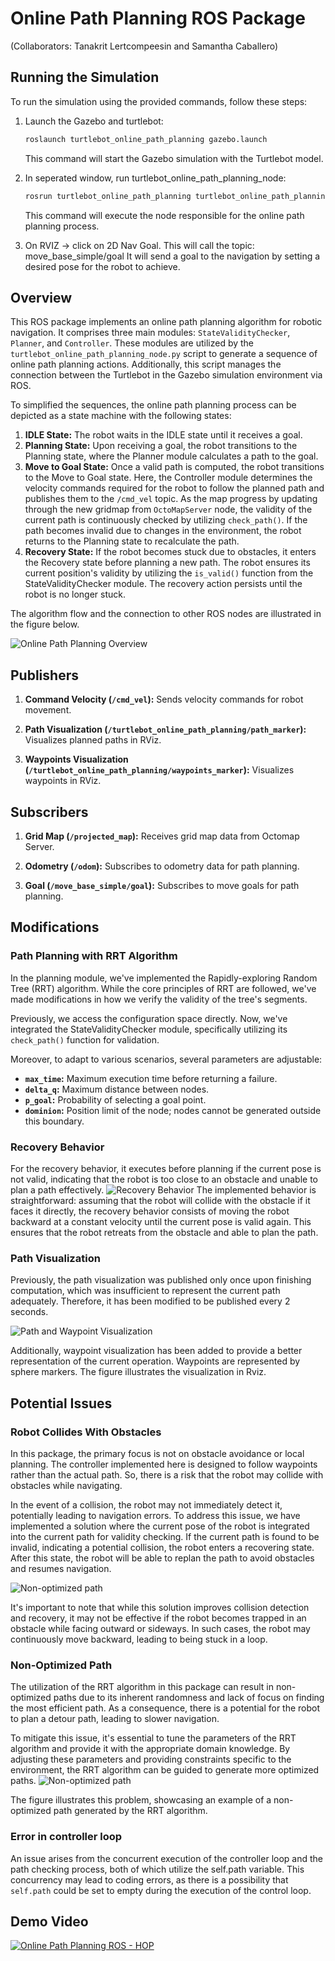 # Online Path Planning ROS Package
(Collaborators: Tanakrit Lertcompeesin and Samantha Caballero)

## Running the Simulation

To run the simulation using the provided commands, follow these steps:

1. Launch the Gazebo and turtlebot:
   ```bash
   roslaunch turtlebot_online_path_planning gazebo.launch
   ```
    This command will start the Gazebo simulation with the Turtlebot model.



2. In seperated window, run turtlebot_online_path_planning_node:
   ```bash
   rosrun turtlebot_online_path_planning turtlebot_online_path_planning_node.py
   ```
    This command will execute the node responsible for the online path planning process.

3. On RVIZ -> click on 2D Nav Goal. 
This will call the topic: move_base_simple/goal
It will send a goal to the navigation by setting a desired pose for the robot to achieve. 


## Overview

This ROS package implements an online path planning algorithm for robotic navigation. It comprises three main modules: `StateValidityChecker`, `Planner`, and `Controller`. These modules are utilized by the `turtlebot_online_path_planning_node.py` script to generate a sequence of online path planning actions. Additionally, this script manages the connection between the Turtlebot in the Gazebo simulation environment via ROS.

To simplified the sequences, the online path planning process can be depicted as a state machine with the following states:

1. **IDLE State:** The robot waits in the IDLE state until it receives a goal.
2. **Planning State:** Upon receiving a goal, the robot transitions to the Planning state, where the Planner module calculates a path to the goal.
3. **Move to Goal State:** Once a valid path is computed, the robot transitions to the Move to Goal state. Here, the Controller module determines the velocity commands required for the robot to follow the planned path and publishes them to the `/cmd_vel` topic. As the map progress by updating through the new gridmap from `OctoMapServer` node, the validity of the current path is continuously checked by utilizing `check_path()`. If the path becomes invalid due to changes in the environment, the robot returns to the Planning state to recalculate the path.
5. **Recovery State:** If the robot becomes stuck due to obstacles, it enters the Recovery state before planning a new path. The robot ensures its current position's validity by utilizing the `is_valid()` function from the StateValidityChecker module. The recovery action persists until the robot is no longer stuck.

The algorithm flow and the connection to other ROS nodes are illustrated in the figure below.

  ![Online Path Planning Overview](imgs/HOP_lab1_overview.jpg)


## Publishers

1. **Command Velocity (`/cmd_vel`):** Sends velocity commands for robot movement. 

2. **Path Visualization (`/turtlebot_online_path_planning/path_marker`):** Visualizes planned paths in RViz.

3. **Waypoints Visualization (`/turtlebot_online_path_planning/waypoints_marker`):** Visualizes waypoints in RViz.

## Subscribers

1. **Grid Map (`/projected_map`):** Receives grid map data from Octomap Server. 

2. **Odometry (`/odom`):** Subscribes to odometry data for path planning. 

3. **Goal (`/move_base_simple/goal`):** Subscribes to move goals for path planning.




## Modifications 
### Path Planning with RRT Algorithm

In the planning module, we've implemented the Rapidly-exploring Random Tree (RRT) algorithm. While the core principles of RRT are followed, we've made modifications in how we verify the validity of the tree's segments.

Previously, we access the configuration space directly. Now, we've integrated the StateValidityChecker module, specifically utilizing its `check_path()` function for validation.

Moreover, to adapt to various scenarios, several parameters are adjustable:

- **`max_time`:** Maximum execution time before returning a failure.
- **`delta_q`:** Maximum distance between nodes.
- **`p_goal`:** Probability of selecting a goal point.
- **`dominion`:** Position limit of the node; nodes cannot be generated outside this boundary.


### Recovery Behavior
For the recovery behavior, it executes before planning if the current pose is not valid, indicating that the robot is too close to an obstacle and unable to plan a path effectively.
![Recovery Behavior](imgs/recovery.gif)
The implemented behavior is straightforward: assuming that the robot will collide with the obstacle if it faces it directly, the recovery behavior consists of moving the robot backward at a constant velocity until the current pose is valid again. This ensures that the robot retreats from the obstacle and able to plan the path.
  
### Path Visualization
Previously, the path visualization was published only once upon finishing computation, which was insufficient to represent the current path adequately. Therefore, it has been modified to be published every 2 seconds.

![Path and Waypoint Visualization](imgs/wp_path.png)

Additionally, waypoint visualization has been added to provide a better representation of the current operation. Waypoints are represented by sphere markers. The figure  illustrates the visualization in Rviz.


 
## Potential Issues
### Robot Collides With Obstacles
In this package, the primary focus is not on obstacle avoidance or local planning. The controller implemented here is designed to follow waypoints rather than the actual path. So, there is a risk that the robot may collide with obstacles while navigating.

In the event of a collision, the robot may not immediately detect it, potentially leading to navigation errors. To address this issue, we have implemented a solution where the current pose of the robot is integrated into the current path for validity checking. If the current path is found to be invalid, indicating a potential collision, the robot enters a recovering state. After this state, the robot will be able to replan the path to avoid obstacles and resumes navigation.

![Non-optimized path](imgs/wall_loop.gif)

It's important to note that while this solution improves collision detection and recovery, it may not be effective if the robot becomes trapped in an obstacle while facing outward or sideways. In such cases, the robot may continuously move backward, leading to being stuck in a loop.

### Non-Optimized Path

The utilization of the RRT algorithm in this package can result in non-optimized paths due to its inherent randomness and lack of focus on finding the most efficient path. As a consequence, there is a potential for the robot to plan a detour path, leading to slower navigation.

To mitigate this issue, it's essential to tune the parameters of the RRT algorithm and provide it with the appropriate domain knowledge. By adjusting these parameters and providing constraints specific to the environment, the RRT algorithm can be guided to generate more optimized paths.
![Non-optimized path](imgs/lab1_detour_path.png)

The figure illustrates this problem, showcasing an example of a non-optimized path generated by the RRT algorithm.

### Error in controller loop 
An issue arises from the concurrent execution of the controller loop and the path checking process, both of which utilize the self.path variable. This concurrency may lead to coding errors, as there is a possibility that `self.path` could be set to empty during the execution of the control loop. 

## Demo Video 
[![Online Path Planning ROS - HOP](https://markdown-videos-api.jorgenkh.no/url?url=https%3A%2F%2Fwww.youtube.com%2Fwatch%3Fv%3DgHljYtFDeWU)](https://www.youtube.com/watch?v=gHljYtFDeWU)